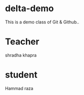 # delta-demo
This is a demo class of Git &amp; Github..

# Teacher
shradha khapra

# student 
Hammad raza